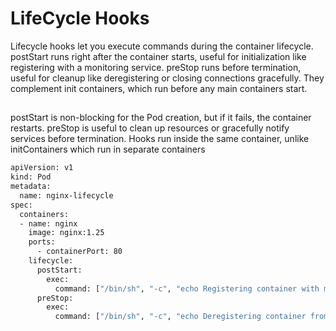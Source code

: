 # LifeCycle Hooks

Lifecycle hooks let you execute commands during the container lifecycle. postStart runs right after the container starts, useful for initialization like registering with a monitoring service. preStop runs before termination, useful for cleanup like deregistering or closing connections gracefully. 
They complement init containers, which run before any main containers start.

##
postStart is non-blocking for the Pod creation, but if it fails, the container restarts.
preStop is useful to clean up resources or gracefully notify services before termination.
Hooks run inside the same container, unlike initContainers which run in separate containers

```bash
apiVersion: v1
kind: Pod
metadata:
  name: nginx-lifecycle
spec:
  containers:
  - name: nginx
    image: nginx:1.25
    ports:
      - containerPort: 80
    lifecycle:
      postStart:
        exec:
          command: ["/bin/sh", "-c", "echo Registering container with monitoring service"]
      preStop:
        exec:
          command: ["/bin/sh", "-c", "echo Deregistering container from monitoring service; sleep 5"]
```

